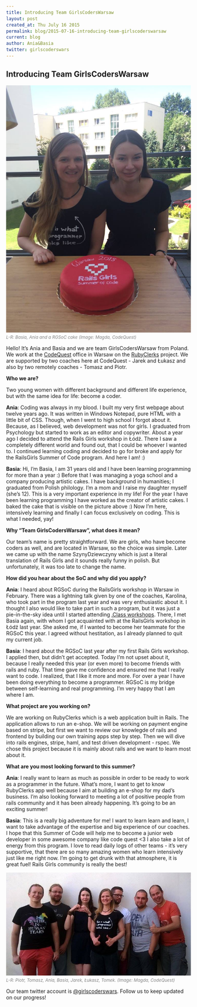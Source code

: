 ```yaml
---
title: Introducing Team GirlsCodersWarsaw
layout: post
created_at: Thu July 16 2015
permalink: blog/2015-07-16-introducing-team-girlscoderswarsaw
current: blog
author: Ania&Basia
twitter: girlscoderswars
---
```



## Introducing Team GirlsCodersWarsaw

<img src="/img/blog/2015/introducing-girlscoderswarsaw-students.jpg" alt="Ania and Basia">
<br><font color="grey"><small><i>L-R: Basia, Ania and a RGSoC cake (Image: Magda, CodeQuest)</i></small></font>

Hello! It’s Ania and Basia and we are team GirlsCodersWarsaw from Poland. We work at the [CodeQuest](codequest.com) office in Warsaw on the [RubyClerks](http://rubyclerks.org) project. We are supported by two coaches here at CodeQuest - Jarek and Łukasz and also by two remotely coaches - Tomasz and Piotr.

__Who we are?__

Two young women with different background and different life experience, but with the same idea for life: become a coder. 

__Ania__: Coding was always in my blood. I built my very first webpage about twelve years ago. It was written in Windows Notepad, pure HTML with a little bit of CSS. Though, when I went to high school I forgot about it. Because, as I believed, web development was not for girls. I graduated from Psychology but started to work as an editor and copywriter. About a year ago I decided to attend the Rails Girls workshop in Łódź. There I saw a completely different world and found out, that I could be whoever I wanted to. I continued learning coding and decided to go for broke and apply for the RailsGirls Summer of Code program. And here I am! :)

__Basia__: Hi, I’m Basia, I am 31 years old and I have been learning programming for more than a year :) Before that I was managing a yoga school and a company producing artistic cakes. I have background in humanities; I graduated from Polish philology. I’m a mom and I raise my daughter myself (she’s 12). This is a very  important experience in my life! For the year I have been learning programming I have worked as the creator of artistic cakes. I baked the cake that is visible on the picture above :) Now I’m here, intensively learning and finally I can focus exclusively on coding. This is what I needed, yay!

__Why “Team GirlsCodersWarsaw”, what does it mean?__

Our team’s name is pretty straightforward. We are girls, who have become coders as well, and are  located in Warsaw, so the choice was simple. Later we came up with the name SzynyDziewczyny which is just a literal translation of Rails Girls and it sounds really funny in polish. But unfortunately, it was too late to change the name.

__How did you hear about the SoC and why did you apply?__

__Ania__: I heard about RGSoC during the RailsGirls workshop in Warsaw in February. There was a lightning talk given by one of the coaches, Karolina, who took part in the program last year and was very enthusiastic about it. I thought I also would like to take part in such a program, but it was just a pie-in-the-sky idea until I started attending [.Class  workshops](http://dotclass.org). There, I met Basia again, with whom I got acquainted with at the RailsGirls workshop in Łódź last year. She asked me, if I wanted to become her teammate for the RGSoC this year. I agreed without hestitation, as I already planned to quit my current job. 

__Basia__: I heard about the RGSoC last year after my first Rails Girls workshop. I applied then, but didn’t get accepted. Today I’m not upset about it,  because I really needed this year (or even more) to become  friends with rails and ruby. That time gave me confidence and ensured me that I really want to code. I realized, that I like it more and more. For over a year I have been doing everything to become a programmer. RGSoC is my bridge between self-learning and real programming. I’m very happy that I am where I am.

__What project are you working on?__

We are working on RubyClerks which is a web application built in Rails. The application allows to run an e-shop. We will be working on payment engine based on stripe, but first we want to review our knowlegde of rails and frontend by building our own training apps step by step. Then we will dive into rails engines, stripe, haml, and test driven development - rspec. We chose this project because it is mainly about rails and we want to learn most about it. 

__What are you most looking forward to this summer?__

__Ania__: I really want to learn as much as possible in order to be ready to work as a programmer in the future. What’s more, I want to get to know RubyClerks app well because I aim at building an e-shop for my dad’s business. I’m also looking forward to meeting a lot of positive people from rails community and it has been already happening. It’s going to be an exciting summer! 

__Basia__: This is a really big adventure for me! I want to learn learn and learn, I want to take advantage of the expertise and big experience of our coaches. I hope that this Summer of Code will help me to become a junior web developer in some awesome company like code quest <3 I also take a lot of energy from this program. I love to read daily logs of other teams - it’s very supportive, that there are so many amazing women who learn intensively just like me right now. I’m going to get drunk with that atmosphere, it is great fuel! Rails Girls community is really the best!

<img src="/img/blog/2015/introducing-girlscoderswarsaw-team.png" alt="Our big team">
<br><font color="grey"><small><i>L-R: Piotr, Tomasz, Ania, Basia, Jarek, Łukasz, Tomek. (Image: Magda, CodeQuest)</i></small></font>

Our team twitter account is [@girlscoderswars](https://twitter.com/GirlsCodersWars). Follow us to keep updated on our progress!
